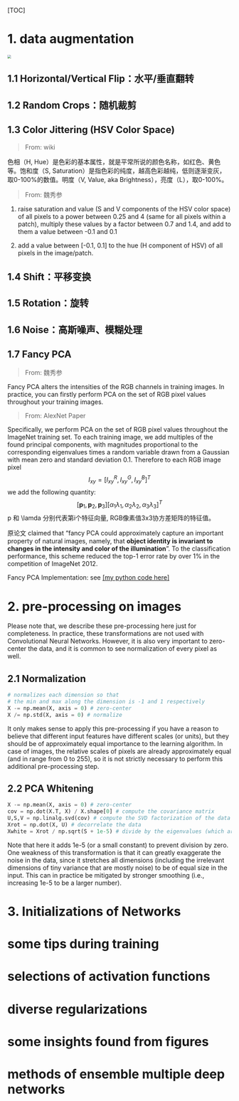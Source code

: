 [TOC]

# 1. data augmentation

<img src="http://p3.pstatp.com/large/pgc-image/1527060447020a2a66c9196" style="zoom:50%;" />

## 1.1 Horizontal/Vertical Flip：水平/垂直翻转

## 1.2 Random Crops：随机裁剪

## 1.3 Color Jittering (HSV Color Space)

> From: wiki

色相（H, Hue）是色彩的基本属性，就是平常所说的颜色名称，如红色、黄色等。饱和度（S, Saturation）是指色彩的纯度，越高色彩越纯，低则逐渐变灰，取0-100%的数值。明度（V, Value, aka Brightness），亮度（L），取0-100%。

> From: 魏秀参

1. raise saturation and value (S and V components of the HSV color space) of all pixels to a power between 0.25 and 4 (same for all pixels within a patch), multiply these values by a factor between 0.7 and 1.4, and add to them a value between -0.1 and 0.1

2. add a value between [-0.1, 0.1] to the hue (H component of HSV) of all pixels in the image/patch. 

## 1.4 Shift：平移变换

## 1.5 Rotation：旋转

## 1.6 Noise：高斯噪声、模糊处理

## 1.7 Fancy PCA

> From: 魏秀参

Fancy PCA alters the intensities of the RGB channels in training images. In practice, you can firstly perform PCA on the set of RGB pixel values throughout your training images.

> From: AlexNet Paper

Specifically, we perform PCA on the set of RGB pixel values throughout the ImageNet training set. To each training image, we add multiples of the found principal components, with magnitudes proportional to the corresponding eigenvalues times a random variable drawn from a Gaussian with mean zero and standard deviation 0.1. Therefore to each RGB image pixel
$$
I_{xy} = \left [ I^R_{xy}, I^G_{xy}, I^B_{xy} \right ]^T
$$
 we add the following quantity:
$$
\left [ \mathbf p_1, \mathbf p_2, \mathbf p_3 \right ] \left [ \alpha_1 \lambda_1, \alpha_2 \lambda_2, \alpha_3 \lambda_3 \right ]^T
$$
 p 和 \lamda 分别代表第i个特征向量, RGB像素值3x3协方差矩阵的特征值。

原论文 claimed that “fancy PCA could approximately capture an important property of natural images, namely, that **object identity is invariant to changes in the intensity and color of the illumination**”. To the classification performance, this scheme reduced the top-1 error rate by over 1% in the competition of ImageNet 2012.

Fancy PCA Implementation: see [[my python code here]](./fancypca.py)

# 2. pre-processing on images

Please note that, we describe these pre-processing here just for completeness. In practice, these transformations are not used with Convolutional Neural Networks. However, it is also very important to zero-center the data, and it is common to see normalization of every pixel as well. 

## 2.1 Normalization

```python
# normalizes each dimension so that 
# the min and max along the dimension is -1 and 1 respectively
X -= np.mean(X, axis = 0) # zero-center
X /= np.std(X, axis = 0) # normalize
```

It only makes sense to apply this pre-processing if you have a reason to believe that different input features have different scales (or units), but they should be of approximately equal importance to the learning algorithm. In case of images, the relative scales of pixels are already approximately equal (and in range from 0 to 255), so it is not strictly necessary to perform this additional pre-processing step. 

## 2.2 PCA Whitening

```python
X -= np.mean(X, axis = 0) # zero-center
cov = np.dot(X.T, X) / X.shape[0] # compute the covariance matrix
U,S,V = np.linalg.svd(cov) # compute the SVD factorization of the data covariance matrix
Xrot = np.dot(X, U) # decorrelate the data
Xwhite = Xrot / np.sqrt(S + 1e-5) # divide by the eigenvalues (which are square roots of the singular values)
```

Note that here it adds 1e-5 (or a small constant) to prevent division by zero. One weakness of this transformation is that it can greatly exaggerate the noise in the data, since it stretches all dimensions (including the irrelevant dimensions of tiny variance that are mostly noise) to be of equal size in the input. This can in practice be mitigated by stronger smoothing (i.e., increasing 1e-5 to be a larger number). 

# 3. Initializations of Networks



# some tips during training





# selections of activation functions



# diverse regularizations



# some insights found from figures



# methods of ensemble multiple deep networks

